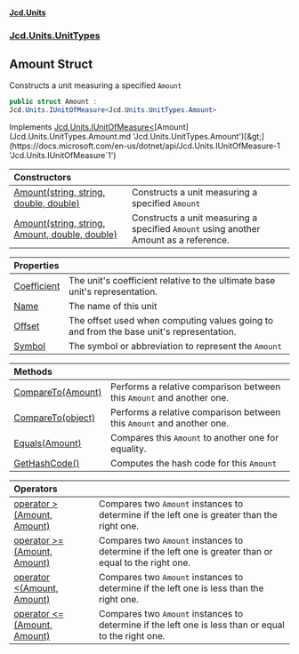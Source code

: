#### [Jcd.Units](index.md 'index')
### [Jcd.Units.UnitTypes](Jcd.Units.UnitTypes.md 'Jcd.Units.UnitTypes')

## Amount Struct

Constructs a unit measuring a specified `Amount`

```csharp
public struct Amount :
Jcd.Units.IUnitOfMeasure<Jcd.Units.UnitTypes.Amount>
```

Implements [Jcd.Units.IUnitOfMeasure&lt;](https://docs.microsoft.com/en-us/dotnet/api/Jcd.Units.IUnitOfMeasure-1 'Jcd.Units.IUnitOfMeasure`1')[Amount](Jcd.Units.UnitTypes.Amount.md 'Jcd.Units.UnitTypes.Amount')[&gt;](https://docs.microsoft.com/en-us/dotnet/api/Jcd.Units.IUnitOfMeasure-1 'Jcd.Units.IUnitOfMeasure`1')

| Constructors | |
| :--- | :--- |
| [Amount(string, string, double, double)](Jcd.Units.UnitTypes.Amount.Amount(string,string,double,double).md 'Jcd.Units.UnitTypes.Amount.Amount(string, string, double, double)') | Constructs a unit measuring a specified `Amount` |
| [Amount(string, string, Amount, double, double)](Jcd.Units.UnitTypes.Amount.Amount(string,string,Jcd.Units.UnitTypes.Amount,double,double).md 'Jcd.Units.UnitTypes.Amount.Amount(string, string, Jcd.Units.UnitTypes.Amount, double, double)') | Constructs a unit measuring a specified `Amount` using another Amount as a reference. |

| Properties | |
| :--- | :--- |
| [Coefficient](Jcd.Units.UnitTypes.Amount.Coefficient.md 'Jcd.Units.UnitTypes.Amount.Coefficient') | The unit's coefficient relative to the ultimate base unit's representation. |
| [Name](Jcd.Units.UnitTypes.Amount.Name.md 'Jcd.Units.UnitTypes.Amount.Name') | The name of this unit |
| [Offset](Jcd.Units.UnitTypes.Amount.Offset.md 'Jcd.Units.UnitTypes.Amount.Offset') | The offset used when computing values going to and from the base unit's representation. |
| [Symbol](Jcd.Units.UnitTypes.Amount.Symbol.md 'Jcd.Units.UnitTypes.Amount.Symbol') | The symbol or abbreviation to represent the `Amount` |

| Methods | |
| :--- | :--- |
| [CompareTo(Amount)](Jcd.Units.UnitTypes.Amount.CompareTo(Jcd.Units.UnitTypes.Amount).md 'Jcd.Units.UnitTypes.Amount.CompareTo(Jcd.Units.UnitTypes.Amount)') | Performs a relative comparison between this `Amount` and another one. |
| [CompareTo(object)](Jcd.Units.UnitTypes.Amount.CompareTo(object).md 'Jcd.Units.UnitTypes.Amount.CompareTo(object)') | Performs a relative comparison between this `Amount` and another one. |
| [Equals(Amount)](Jcd.Units.UnitTypes.Amount.Equals(Jcd.Units.UnitTypes.Amount).md 'Jcd.Units.UnitTypes.Amount.Equals(Jcd.Units.UnitTypes.Amount)') | Compares this `Amount` to another one for equality. |
| [GetHashCode()](Jcd.Units.UnitTypes.Amount.GetHashCode().md 'Jcd.Units.UnitTypes.Amount.GetHashCode()') | Computes the hash code for this `Amount` |

| Operators | |
| :--- | :--- |
| [operator &gt;(Amount, Amount)](Jcd.Units.UnitTypes.Amount.op_GreaterThan(Jcd.Units.UnitTypes.Amount,Jcd.Units.UnitTypes.Amount).md 'Jcd.Units.UnitTypes.Amount.op_GreaterThan(Jcd.Units.UnitTypes.Amount, Jcd.Units.UnitTypes.Amount)') | Compares two `Amount` instances to determine if the left one is greater than the right one. |
| [operator &gt;=(Amount, Amount)](Jcd.Units.UnitTypes.Amount.op_GreaterThanOrEqual(Jcd.Units.UnitTypes.Amount,Jcd.Units.UnitTypes.Amount).md 'Jcd.Units.UnitTypes.Amount.op_GreaterThanOrEqual(Jcd.Units.UnitTypes.Amount, Jcd.Units.UnitTypes.Amount)') | Compares two `Amount` instances to determine if the left one is greater than or equal to the right one. |
| [operator &lt;(Amount, Amount)](Jcd.Units.UnitTypes.Amount.op_LessThan(Jcd.Units.UnitTypes.Amount,Jcd.Units.UnitTypes.Amount).md 'Jcd.Units.UnitTypes.Amount.op_LessThan(Jcd.Units.UnitTypes.Amount, Jcd.Units.UnitTypes.Amount)') | Compares two `Amount` instances to determine if the left one is less than the right one. |
| [operator &lt;=(Amount, Amount)](Jcd.Units.UnitTypes.Amount.op_LessThanOrEqual(Jcd.Units.UnitTypes.Amount,Jcd.Units.UnitTypes.Amount).md 'Jcd.Units.UnitTypes.Amount.op_LessThanOrEqual(Jcd.Units.UnitTypes.Amount, Jcd.Units.UnitTypes.Amount)') | Compares two `Amount` instances to determine if the left one is less than or equal to the right one. |
